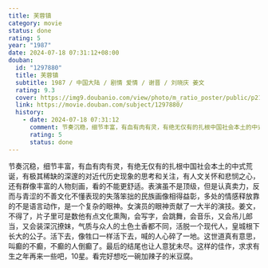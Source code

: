 ```yaml
---
title: 芙蓉镇
category: movie
status: done
rating: 5
year: "1987"
date: 2024-07-18 07:31:12+08:00
douban:
  id: "1297880"
  title: 芙蓉镇
  subtitle: 1987 / 中国大陆 / 剧情 爱情 / 谢晋 / 刘晓庆 姜文
  rating: 9.3
  cover: https://img9.doubanio.com/view/photo/m_ratio_poster/public/p2174804034.jpg
  link: https://movie.douban.com/subject/1297880/
  history:
    - date: 2024-07-18 07:31:12
      comment: 节奏沉稳，细节丰富，有血有肉有灵，有绝无仅有的扎根中国社会本土的中式荒诞，有极其稀缺的深邃的对近代历史现象的思考和关注，有人文关怀和悲悯之心，还有群像丰富的人物刻画，看的不能更舒适。表演虽不是顶级，但是认真卖力，反而与青涩的不善文化不懂表现的失落笨拙的民族画像相得益彰，多处的情感释放靠的不是别的，正是一个复杂的眼神。女演员的眼神贡献了一大半的演技。姜文可了不得，片子里可是数你有点文化熏陶，会写字，会跳舞，会音乐，又会吊儿郎当，又会装深沉撩妹。气质与众人的土色土香都不同，太贴近现代人，现代皇城根长大的公子。活下去，像牲口一样活下去，喊的人心碎了一地。这世道真有意思，叫癫的不癫，不癫的人倒癫了。最后的结尾也让人意犹未尽。这样的佳作，求求有生之年再来一些吧，10星。看完好想吃一碗加辣子的米豆腐。
      rating: 5
      status: done
---
```


节奏沉稳，细节丰富，有血有肉有灵，有绝无仅有的扎根中国社会本土的中式荒诞，有极其稀缺的深邃的对近代历史现象的思考和关注，有人文关怀和悲悯之心，还有群像丰富的人物刻画，看的不能更舒适。表演虽不是顶级，但是认真卖力，反而与青涩的不善文化不懂表现的失落笨拙的民族画像相得益彰，多处的情感释放靠的不是语言动作，是一个复杂的眼神。女演员的眼神贡献了一大半的演技。姜文，不得了，片子里可是数他有点文化熏陶，会写字，会跳舞，会音乐，又会吊儿郎当，又会装深沉撩妹，气质与众人的土色土香都不同，活脱一个现代人，皇城根下长大的公子。活下去，像牲口一样活下去，喊的人心碎了一地。这世道真有意思，叫癫的不癫，不癫的人倒癫了。最后的结尾也让人意犹未尽。这样的佳作，求求有生之年再来一些吧，10星。看完好想吃一碗加辣子的米豆腐。
